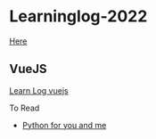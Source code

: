 # Learninglog-2022


[Here](https://github.com/soumyas567/Learninglog-2022/wiki)

## VueJS 
[Learn Log vuejs](https://github.com/soumyasomasundaran/Learninglog-2022/wiki/vue-js-learning-path)




To Read

- [Python for you and me](https://pymbook.readthedocs.io/en/latest/)
